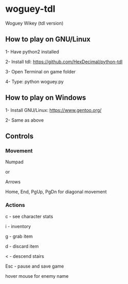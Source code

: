 # woguey-tdl
Woguey Wikey (tdl version)

## How to play on GNU/Linux
1- Have python2 installed

2- Install tdl: https://github.com/HexDecimal/python-tdl

3- Open Terminal on game folder

4- Type: python woguey.py

## How to play on Windows
1- Install GNU/Linux: https://www.gentoo.org/

2- Same as above

## Controls
### Movement
Numpad 

or 

Arrows

Home, End, PgUp, PgDn for diagonal movement

### Actions
c - see character stats

i - inventory

g - grab item

d - discard item

< - descend stairs

Esc - pause and save game

hover mouse for enemy name
